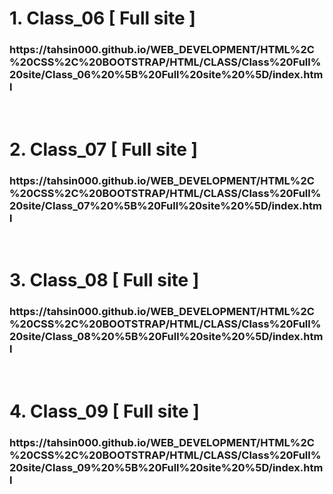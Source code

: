 <h1>1. Class_06 [ Full site ]</h2>
<h3>https://tahsin000.github.io/WEB_DEVELOPMENT/HTML%2C%20CSS%2C%20BOOTSTRAP/HTML/CLASS/Class%20Full%20site/Class_06%20%5B%20Full%20site%20%5D/index.html</h3>
<br><h1>2. Class_07 [ Full site ]</h2>
<h3>https://tahsin000.github.io/WEB_DEVELOPMENT/HTML%2C%20CSS%2C%20BOOTSTRAP/HTML/CLASS/Class%20Full%20site/Class_07%20%5B%20Full%20site%20%5D/index.html</h3>
<br><h1>3. Class_08 [ Full site ]</h2>
<h3>https://tahsin000.github.io/WEB_DEVELOPMENT/HTML%2C%20CSS%2C%20BOOTSTRAP/HTML/CLASS/Class%20Full%20site/Class_08%20%5B%20Full%20site%20%5D/index.html</h3>
<br><h1>4. Class_09 [ Full site ]</h2>
<h3>https://tahsin000.github.io/WEB_DEVELOPMENT/HTML%2C%20CSS%2C%20BOOTSTRAP/HTML/CLASS/Class%20Full%20site/Class_09%20%5B%20Full%20site%20%5D/index.html</h3>


